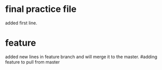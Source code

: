 
# final practice file

added first line.

# feature 

added new lines in feature branch and will merge it to the master.
#adding feature to pull from master


